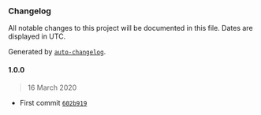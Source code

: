 ### Changelog

All notable changes to this project will be documented in this file. Dates are displayed in UTC.

Generated by [`auto-changelog`](https://github.com/CookPete/auto-changelog).

#### 1.0.0

> 16 March 2020

- First commit [`602b919`](https://github.com/leandromoreirati/ansible-role-nexus3-oss/commit/602b919cbf5d2881e3138354fac6037848944fed)

